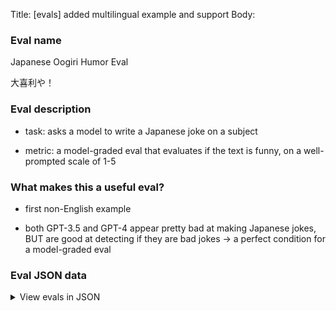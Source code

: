 Title: [evals] added multilingual example and support
Body:

### Eval name

Japanese Oogiri Humor Eval

大喜利や！

### Eval description

- task: asks a model to write a Japanese joke on a subject

- metric: a model-graded eval that evaluates if the text is funny, on a well-prompted scale of 1-5

### What makes this a useful eval?

- first non-English example

- both GPT-3.5 and GPT-4 appear pretty bad at making Japanese jokes, BUT are good at detecting if they are bad jokes ->
  a perfect condition for a model-graded eval

### Eval JSON data

<details>

  <summary>View evals in JSON</summary>

### Eval

  ```jsonl

{"input": "レフ・トルストイで数行の大喜利を書いて。敬語じゃなく関西弁で吉本のM1チャンピョンみたいに書いて。"}

{"input": "グリム兄弟で数行の大喜利を書いて。敬語じゃなく関西弁で吉本のM1チャンピョンみたいに書いて。"}

{"input": "ニコロ・マキャヴェッリで数行の大喜利を書いて。敬語じゃなく関西弁で吉本のM1チャンピョンみたいに書いて。"}

{"input": "トーマス・モアで数行の大喜利を書いて。敬語じゃなく関西弁で吉本のM1チャンピョンみたいに書いて。"}

{"input": "トルストイで数行の大喜利を書いて。敬語じゃなく関西弁で吉本のM1チャンピョンみたいに書いて。"}

  ```

</details>


